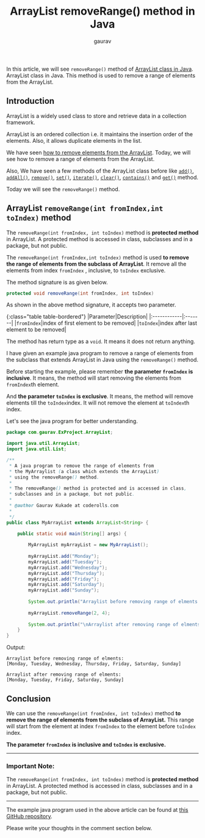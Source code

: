 ﻿---  
layout: post  
title: "ArrayList removeRange() method in Java"  
author: gaurav  
categories: [Collections, ArrayList]
toc: true  
description: "In this article, we will see removeRange() method of ArrayList class in Java. This method is used to remove a range of elements from the ArrayList."  
---

In this article, we will see `removeRange()` method of [ArrayList class in Java](https://coderolls.com/arraylist-in-java/). ArrayList class in Java. This method is used to remove a range of elements from the ArrayList.
  

## Introduction  
ArrayList is a widely used class to store and retrieve data in a collection framework.  

ArrayList is an ordered collection i.e. it maintains the insertion order of the elements. Also, it allows duplicate elements in the list.

We have seen [how to remove elements from the ArrayList](https://coderolls.com/remove-element-from-arraylist/). Today, we will see how to remove a range of elements from the ArrayList.

Also, We have seen a few methods of the ArrayList class before like [`add()`](https://coderolls.com/add-element-in-arraylist/), [`addAll()`](http://https://coderolls.com/arraylist-addall-method-in-java/), [`remove()`](https://coderolls.com/remove-element-from-arraylist/), [`set()`](https://coderolls.com/change-element-in-arraylist/), [`iterate()`](https://coderolls.com/iterating-the-arraylist-in-java/), [`clear()`](https://coderolls.com/arraylist-clear-method-in-java/),  [`contains()`](https://coderolls.com/arraylist-contains-method) and [`get()`](https://coderolls.com/arraylist-get-method) method.  

Today we will see the `removeRange()` method.  
  

## ArrayList `removeRange(int fromIndex,int toIndex)` method  
  
The `removeRange(int fromIndex, int toIndex)` method is **protected method** in ArrayList. A protected method is accessed in class, subclasses and in a package, but not public.

The `removeRange(int fromIndex,int toIndex)` method is used **to remove the range of elements from the subclass of ArrayList**.  It remove all the elements from index  `fromIndex` , inclusive, to `toIndex` exclusive.

The method signature is as given below.  

```java  
protected void removeRange(int fromIndex, int toIndex)  
```
As shown in the above method signature, it accepts two parameter.

{:class="table table-bordered"}
|Parameter|Description|
|:------------|:-------|
|`fromIndex`|index of first element to be removed|
|`toIndex`|index after last element to be removed|
  
The method has return type as a `void`. It means it does not return anything.

I have given an example java program to remove a range of elements from the subclass that extends ArrayList in Java using the `removeRange()` method.

Before starting the example, please remember **the parameter `fromIndex` is inclusive**. It means, the method will start removing the elements from `fromIndex`th element.

And **the parameter `toIndex` is exclusive**. It means, the method will remove elements till the `toIndex`index. It will not remove the element at `toIndex`th index.

Let's see the java program for better understanding.

```java
package com.gaurav.ExProject.ArrayList;

import java.util.ArrayList;
import java.util.List;

/**
 * A java program to remove the range of elements from 
 * the MyArraylist (a class which extends the ArrayList)
 * using the removeRange() method.
 * 
 * The removeRange() method is protected and is accessed in class,
 * subclasses and in a package, but not public.
 * 
 * @author Gaurav Kukade at coderolls.com
 *
 */
public class MyArrayList extends ArrayList<String> {

	public static void main(String[] args) {
		
		MyArrayList myArrayList = new MyArrayList();
        
		myArrayList.add("Monday");
		myArrayList.add("Tuesday");
		myArrayList.add("Wednesday");
		myArrayList.add("Thursday");
		myArrayList.add("Friday");
		myArrayList.add("Saturday");
		myArrayList.add("Sunday");
        
        System.out.println("Arraylist before removing range of elments:\n"+ myArrayList);
  
        myArrayList.removeRange(2, 4);
        
        System.out.println("\nArraylist after removing range of elments:\n"+ myArrayList); 
	}
}
```  

Output:  

```
Arraylist before removing range of elments:
[Monday, Tuesday, Wednesday, Thursday, Friday, Saturday, Sunday]

Arraylist after removing range of elments:
[Monday, Tuesday, Friday, Saturday, Sunday]
```
  
## Conclusion  

We can use the `removeRange(int fromIndex, int toIndex)` method **to remove the range of elements from the subclass of ArrayList.** This range will start from the element at index `fromIndex` to the element before `toIndex` index.
 
 **The parameter `fromIndex` is inclusive and `toIndex` is exclusive.**

---
### Important Note:
The `removeRange(int fromIndex, int toIndex)` method is **protected method** in ArrayList. A protected method is accessed in class, subclasses and in a package, but not public.

---

The example java program used in the above article can be found at [this GitHub repository](https://github.com/coderolls/blogpost-coding-examples/tree/main/collections/arraylist/arraylist-removerange-method).  

Please write your thoughts in the comment section below.
